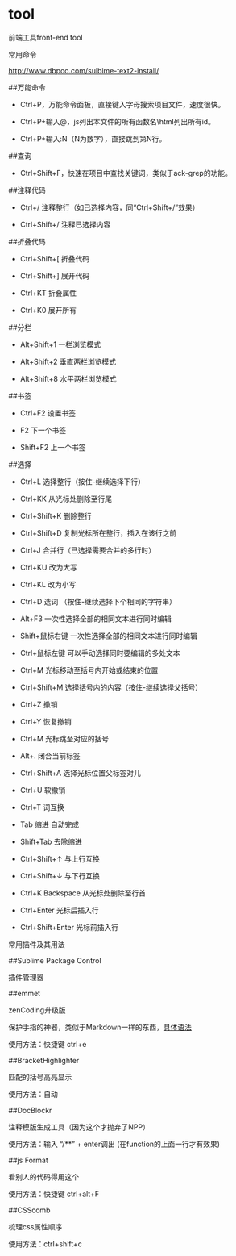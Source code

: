 # tool
前端工具front-end tool

常用命令

http://www.dbpoo.com/sulbime-text2-install/

##万能命令

-  Ctrl+P，万能命令面板，直接键入字母搜索项目文件，速度很快。

-  Ctrl+P+输入@，js列出本文件的所有函数名\html列出所有id。

-  Ctrl+P+输入:N（N为数字），直接跳到第N行。

##查询

-  Ctrl+Shift+F，快速在项目中查找关键词，类似于ack-grep的功能。

##注释代码

-  Ctrl+/ 注释整行（如已选择内容，同“Ctrl+Shift+/”效果）

-  Ctrl+Shift+/ 注释已选择内容

##折叠代码

-  Ctrl+Shift+[ 折叠代码

-  Ctrl+Shift+] 展开代码

-  Ctrl+KT 折叠属性

-  Ctrl+K0 展开所有

##分栏

-  Alt+Shift+1 一栏浏览模式

-  Alt+Shift+2 垂直两栏浏览模式

-  Alt+Shift+8 水平两栏浏览模式

##书签

-  Ctrl+F2 设置书签

-  F2 下一个书签

-  Shift+F2 上一个书签

##选择

-  Ctrl+L 选择整行（按住-继续选择下行）

-  Ctrl+KK 从光标处删除至行尾

-  Ctrl+Shift+K 删除整行

-  Ctrl+Shift+D 复制光标所在整行，插入在该行之前

-  Ctrl+J 合并行（已选择需要合并的多行时）

-  Ctrl+KU 改为大写

-  Ctrl+KL 改为小写

-  Ctrl+D 选词 （按住-继续选择下个相同的字符串）

-  Alt+F3 一次性选择全部的相同文本进行同时编辑

-  Shift+鼠标右键 一次性选择全部的相同文本进行同时编辑

-  Ctrl+鼠标左键 可以手动选择同时要编辑的多处文本

-  Ctrl+M 光标移动至括号内开始或结束的位置

-  Ctrl+Shift+M 选择括号内的内容（按住-继续选择父括号）

-  Ctrl+Z 撤销

-  Ctrl+Y 恢复撤销

-  Ctrl+M 光标跳至对应的括号

-  Alt+. 闭合当前标签

-  Ctrl+Shift+A 选择光标位置父标签对儿

-  Ctrl+U 软撤销

-  Ctrl+T 词互换

-  Tab 缩进 自动完成

-  Shift+Tab 去除缩进

-  Ctrl+Shift+↑ 与上行互换

-  Ctrl+Shift+↓ 与下行互换

-  Ctrl+K Backspace 从光标处删除至行首

-  Ctrl+Enter 光标后插入行

-  Ctrl+Shift+Enter 光标前插入行








常用插件及其用法

##Sublime Package Control

插件管理器

##emmet

zenCoding升级版

保护手指的神器，类似于Markdown一样的东西，[具体语法](http://docs.emmet.io/abbreviations/syntax/)

使用方法：快捷键 ctrl+e

##BracketHighlighter

匹配的括号高亮显示

使用方法：自动

##DocBlockr

注释模版生成工具（因为这个才抛弃了NPP）

使用方法：输入 “/**” + enter调出 (在function的上面一行才有效果)

##js Format

看别人的代码得用这个

使用方法：快捷键 ctrl+alt+F

##CSScomb

梳理css属性顺序

使用方法：ctrl+shift+c


